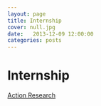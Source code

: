 ```yaml
---
layout: page
title: Internship
cover: null.jpg
date:   2013-12-09 12:00:00
categories: posts
---
```

# Internship

[Action Research](/assets/PSU-ActionResearch.pdf)
